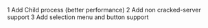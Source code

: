 1 Add Child process (better performance)
2 Add non cracked-server support
3 Add selection menu and button support
